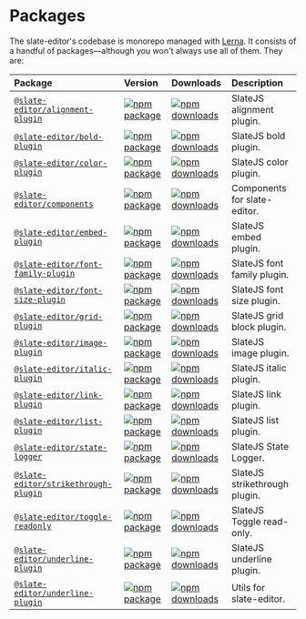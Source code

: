 # Packages

The slate-editor's codebase is monorepo managed with [Lerna](https://lernajs.io/). It consists of a handful of packages—although you won't always use all of them. They are:

| **Package**                                                                 | **Version**                                                                                                                                                       | **Downloads**                                                                                                                                                        | **Description**               |
|:----------------------------------------------------------------------------|:------------------------------------------------------------------------------------------------------------------------------------------------------------------|:---------------------------------------------------------------------------------------------------------------------------------------------------------------------|:------------------------------|
| [`@slate-editor/alignment-plugin`](./slate-editor-alignment-plugin)         | [![npm package](https://img.shields.io/npm/v/@slate-editor/alignment-plugin.svg?maxAge=60)](https://www.npmjs.com/package/@slate-editor/alignment-plugin)         | [![npm downloads](https://img.shields.io/npm/dt/@slate-editor/alignment-plugin.svg?maxAge=60)](https://www.npmjs.com/package/@slate-editor/alignment-plugin)         | SlateJS alignment plugin.     |
| [`@slate-editor/bold-plugin`](./slate-editor-bold-plugin)                   | [![npm package](https://img.shields.io/npm/v/@slate-editor/bold-plugin.svg?maxAge=60)](https://www.npmjs.com/package/@slate-editor/bold-plugin)                   | [![npm downloads](https://img.shields.io/npm/dt/@slate-editor/bold-plugin.svg?maxAge=60)](https://www.npmjs.com/package/@slate-editor/bold-plugin)                   | SlateJS bold plugin.          |
| [`@slate-editor/color-plugin`](./slate-editor-color-plugin)                 | [![npm package](https://img.shields.io/npm/v/@slate-editor/color-plugin.svg?maxAge=60)](https://www.npmjs.com/package/@slate-editor/color-plugin)                 | [![npm downloads](https://img.shields.io/npm/dt/@slate-editor/color-plugin.svg?maxAge=60)](https://www.npmjs.com/package/@slate-editor/color-plugin)                 | SlateJS color plugin.         |
| [`@slate-editor/components`](./slate-editor-components)                     | [![npm package](https://img.shields.io/npm/v/@slate-editor/components.svg?maxAge=60)](https://www.npmjs.com/package/@slate-editor/components)                     | [![npm downloads](https://img.shields.io/npm/dt/@slate-editor/components.svg?maxAge=60)](https://www.npmjs.com/package/@slate-editor/components)                     | Components for slate-editor.  |
| [`@slate-editor/embed-plugin`](./slate-editor-embed-plugin)                 | [![npm package](https://img.shields.io/npm/v/@slate-editor/embed-plugin.svg?maxAge=60)](https://www.npmjs.com/package/@slate-editor/embed-plugin)                 | [![npm downloads](https://img.shields.io/npm/dt/@slate-editor/embed-plugin.svg?maxAge=60)](https://www.npmjs.com/package/@slate-editor/embed-plugin)                 | SlateJS embed plugin.         |
| [`@slate-editor/font-family-plugin`](./slate-editor-font-family-plugin)     | [![npm package](https://img.shields.io/npm/v/@slate-editor/font-family-plugin.svg?maxAge=60)](https://www.npmjs.com/package/@slate-editor/font-family-plugin)     | [![npm downloads](https://img.shields.io/npm/dt/@slate-editor/font-family-plugin.svg?maxAge=60)](https://www.npmjs.com/package/@slate-editor/font-family-plugin)     | SlateJS font family plugin.   |
| [`@slate-editor/font-size-plugin`](./slate-editor-font-size-plugin)         | [![npm package](https://img.shields.io/npm/v/@slate-editor/font-size-plugin.svg?maxAge=60)](https://www.npmjs.com/package/@slate-editor/font-size-plugin)         | [![npm downloads](https://img.shields.io/npm/dt/@slate-editor/font-size-plugin.svg?maxAge=60)](https://www.npmjs.com/package/@slate-editor/font-size-plugin)         | SlateJS font size plugin.     |
| [`@slate-editor/grid-plugin`](./slate-editor-grid-plugin)                   | [![npm package](https://img.shields.io/npm/v/@slate-editor/grid-plugin.svg?maxAge=60)](https://www.npmjs.com/package/@slate-editor/grid-plugin)                   | [![npm downloads](https://img.shields.io/npm/dt/@slate-editor/grid-plugin.svg?maxAge=60)](https://www.npmjs.com/package/@slate-editor/grid-plugin)                   | SlateJS grid block plugin.    |
| [`@slate-editor/image-plugin`](./slate-editor-image-plugin)                 | [![npm package](https://img.shields.io/npm/v/@slate-editor/image-plugin.svg?maxAge=60)](https://www.npmjs.com/package/@slate-editor/image-plugin)                 | [![npm downloads](https://img.shields.io/npm/dt/@slate-editor/image-plugin.svg?maxAge=60)](https://www.npmjs.com/package/@slate-editor/image-plugin)                 | SlateJS image plugin.         |
| [`@slate-editor/italic-plugin`](./slate-editor-italic-plugin)               | [![npm package](https://img.shields.io/npm/v/@slate-editor/italic-plugin.svg?maxAge=60)](https://www.npmjs.com/package/@slate-editor/italic-plugin)               | [![npm downloads](https://img.shields.io/npm/dt/@slate-editor/italic-plugin.svg?maxAge=60)](https://www.npmjs.com/package/@slate-editor/italic-plugin)               | SlateJS italic plugin.        |
| [`@slate-editor/link-plugin`](./slate-editor-link-plugin)                   | [![npm package](https://img.shields.io/npm/v/@slate-editor/link-plugin.svg?maxAge=60)](https://www.npmjs.com/package/@slate-editor/link-plugin)                   | [![npm downloads](https://img.shields.io/npm/dt/@slate-editor/link-plugin.svg?maxAge=60)](https://www.npmjs.com/package/@slate-editor/link-plugin)                   | SlateJS link plugin.          |
| [`@slate-editor/list-plugin`](./slate-editor-list-plugin)                   | [![npm package](https://img.shields.io/npm/v/@slate-editor/list-plugin.svg?maxAge=60)](https://www.npmjs.com/package/@slate-editor/list-plugin)                   | [![npm downloads](https://img.shields.io/npm/dt/@slate-editor/list-plugin.svg?maxAge=60)](https://www.npmjs.com/package/@slate-editor/list-plugin)                   | SlateJS list plugin.          |
| [`@slate-editor/state-logger`](./slate-editor-state-logger)                 | [![npm package](https://img.shields.io/npm/v/@slate-editor/state-logger.svg?maxAge=60)](https://www.npmjs.com/package/@slate-editor/state-logger)                 | [![npm downloads](https://img.shields.io/npm/dt/@slate-editor/state-logger.svg?maxAge=60)](https://www.npmjs.com/package/@slate-editor/state-logger)                 | SlateJS State Logger.         |
| [`@slate-editor/strikethrough-plugin`](./slate-editor-strikethrough-plugin) | [![npm package](https://img.shields.io/npm/v/@slate-editor/strikethrough-plugin.svg?maxAge=60)](https://www.npmjs.com/package/@slate-editor/strikethrough-plugin) | [![npm downloads](https://img.shields.io/npm/dt/@slate-editor/strikethrough-plugin.svg?maxAge=60)](https://www.npmjs.com/package/@slate-editor/strikethrough-plugin) | SlateJS strikethrough plugin. |
| [`@slate-editor/toggle-readonly`](./slate-editor-toggle-readonly)           | [![npm package](https://img.shields.io/npm/v/@slate-editor/toggle-readonly.svg?maxAge=60)](https://www.npmjs.com/package/@slate-editor/toggle-readonly)           | [![npm downloads](https://img.shields.io/npm/dt/@slate-editor/toggle-readonly.svg?maxAge=60)](https://www.npmjs.com/package/@slate-editor/toggle-readonly)           | SlateJS Toggle read-only.     |
| [`@slate-editor/underline-plugin`](./slate-editor-underline-plugin)         | [![npm package](https://img.shields.io/npm/v/@slate-editor/underline-plugin.svg?maxAge=60)](https://www.npmjs.com/package/@slate-editor/underline-plugin)         | [![npm downloads](https://img.shields.io/npm/dt/@slate-editor/underline-plugin.svg?maxAge=60)](https://www.npmjs.com/package/@slate-editor/underline-plugin)         | SlateJS underline plugin.     |
| [`@slate-editor/underline-plugin`](./slate-editor-underline-plugin)         | [![npm package](https://img.shields.io/npm/v/@slate-editor/underline-plugin.svg?maxAge=60)](https://www.npmjs.com/package/@slate-editor/underline-plugin)         | [![npm downloads](https://img.shields.io/npm/dt/@slate-editor/underline-plugin.svg?maxAge=60)](https://www.npmjs.com/package/@slate-editor/underline-plugin)         | Utils for slate-editor.       |
